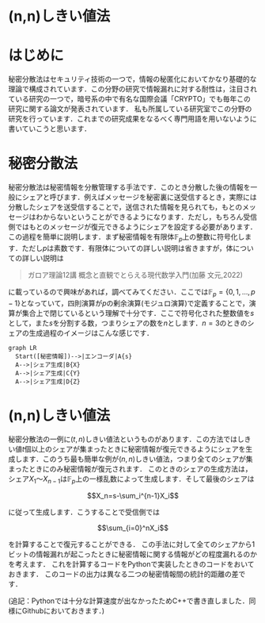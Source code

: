 # (n,n)しきい値法
# はじめに
秘密分散法はセキュリティ技術の一つで，情報の秘匿化においてかなり基礎的な理論で構成されています．この分野の研究で情報漏れに対する耐性は，注目されている研究の一つで，暗号系の中で有名な国際会議「CRYPTO」でも毎年この研究に関する論文が発表されています．
私も所属している研究室でこの分野の研究を行っています．これまでの研究成果をなるべく専門用語を用いないように書いていこうと思います．

# 秘密分散法
秘密分散法は秘密情報を分散管理する手法です．このとき分散した後の情報を一般にシェアと呼びます．例えばメッセージを秘密裏に送受信するとき，実際には分散したシェアを送受信することで，送信された情報を見られても，もとのメッセージはわからないということができるようになります．ただし，もちろん受信側ではもとのメッセージが復元できるようにシェアを設定する必要があります．
この過程を簡単に説明します．まず秘密情報を有限体$`\mathbb{F}_{p}`$上の整数に符号化します．ただし$`p`$は素数です．有限体についての詳しい説明は省きますが，体についての詳しい説明は
>ガロア理論12講 概念と直観でとらえる現代数学入門(加藤 文元,2022)

に載っているので興味があれば，調べてみてください．ここでは$`\mathbb{F}_{p}=\lbrace0,1,\ldots,p-1\rbrace`$となっていて，四則演算が$`p`$の剰余演算(モジュロ演算)で定義することで，演算が集合上で閉じているという理解で十分です．ここで符号化された整数値を$`s`$として，また$`s`$を分割する数，つまりシェアの数を$`n`$とします．$`n=3`$のときのシェアの生成過程のイメージはこんな感じです．
```mermaid
graph LR
  Start([秘密情報])-->|エンコーダ|A{s}
  A-->|シェア生成|B{X}
  A-->|シェア生成|C{Y}
  A-->|シェア生成|D{Z}
```

# (n,n)しきい値法
秘密分散法の一例に$`(t,n)`$しきい値法というものがあります．この方法ではしきい値$`t`$個以上のシェアが集まったときに秘密情報が復元できるようにシェアを生成します．このうち最も簡単な例が$`(n,n)`$しきい値法，つまり全てのシェアが集まったときにのみ秘密情報が復元されます．
このときのシェアの生成方法は，シェア$`X_1\text{～}X_{n-1}`$は$`\mathbb{F}_{p}`$上の一様乱数によって生成します．そして最後のシェアは

$$X_n=s-\sum_i^{n-1}X_i$$

に従って生成します．こうすることで受信側では

$$\sum_{i=0}^nX_i$$

を計算することで復元することができる．
この手法に対して全てのシェアから1ビットの情報漏れが起こったときに秘密情報に関する情報がどの程度漏れるのかを考えます．
これを計算するコードをPythonで実装したときのコードをおいておきます．
このコードの出力は異なる二つの秘密情報間の統計的距離の差です．

(追記：Pythonでは十分な計算速度が出なかったためC++で書き直しました．同様にGithubにおいておきます．)
